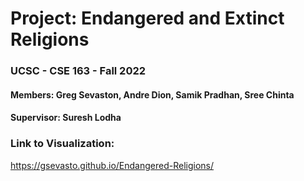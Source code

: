 # Project: Endangered and Extinct Religions

### UCSC - CSE 163 - Fall 2022

#### Members: Greg Sevaston, Andre Dion, Samik Pradhan, Sree Chinta

#### Supervisor: Suresh Lodha


### Link to Visualization:

https://gsevasto.github.io/Endangered-Religions/
